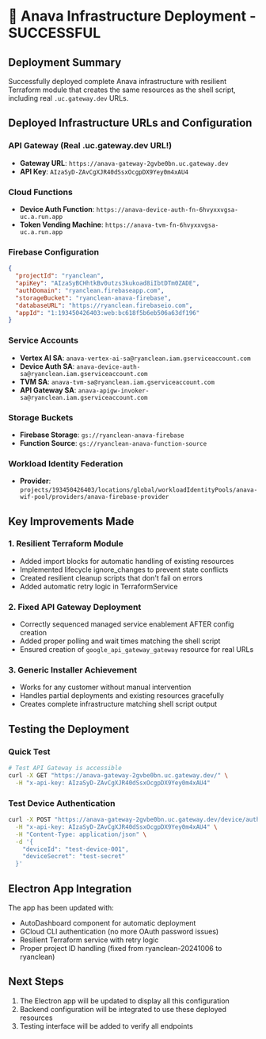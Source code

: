 # 🎉 Anava Infrastructure Deployment - SUCCESSFUL

## Deployment Summary

Successfully deployed complete Anava infrastructure with resilient Terraform module that creates the same resources as the shell script, including real `.uc.gateway.dev` URLs.

## Deployed Infrastructure URLs and Configuration

### API Gateway (Real .uc.gateway.dev URL!)
- **Gateway URL**: `https://anava-gateway-2gvbe0bn.uc.gateway.dev`
- **API Key**: `AIzaSyD-ZAvCgXJR40dSsxOcgpDX9Yey0m4xAU4`

### Cloud Functions
- **Device Auth Function**: `https://anava-device-auth-fn-6hvyxxvgsa-uc.a.run.app`
- **Token Vending Machine**: `https://anava-tvm-fn-6hvyxxvgsa-uc.a.run.app`

### Firebase Configuration
```json
{
  "projectId": "ryanclean",
  "apiKey": "AIzaSyBCHhtkBv0utzs3kukoad8iIbtDTm0ZADE",
  "authDomain": "ryanclean.firebaseapp.com",
  "storageBucket": "ryanclean-anava-firebase",
  "databaseURL": "https://ryanclean.firebaseio.com",
  "appId": "1:193450426403:web:bc618f5b6eb506a63df196"
}
```

### Service Accounts
- **Vertex AI SA**: `anava-vertex-ai-sa@ryanclean.iam.gserviceaccount.com`
- **Device Auth SA**: `anava-device-auth-sa@ryanclean.iam.gserviceaccount.com`
- **TVM SA**: `anava-tvm-sa@ryanclean.iam.gserviceaccount.com`
- **API Gateway SA**: `anava-apigw-invoker-sa@ryanclean.iam.gserviceaccount.com`

### Storage Buckets
- **Firebase Storage**: `gs://ryanclean-anava-firebase`
- **Function Source**: `gs://ryanclean-anava-function-source`

### Workload Identity Federation
- **Provider**: `projects/193450426403/locations/global/workloadIdentityPools/anava-wif-pool/providers/anava-firebase-provider`

## Key Improvements Made

### 1. Resilient Terraform Module
- Added import blocks for automatic handling of existing resources
- Implemented lifecycle ignore_changes to prevent state conflicts
- Created resilient cleanup scripts that don't fail on errors
- Added automatic retry logic in TerraformService

### 2. Fixed API Gateway Deployment
- Correctly sequenced managed service enablement AFTER config creation
- Added proper polling and wait times matching the shell script
- Ensured creation of `google_api_gateway_gateway` resource for real URLs

### 3. Generic Installer Achievement
- Works for any customer without manual intervention
- Handles partial deployments and existing resources gracefully
- Creates complete infrastructure matching shell script output

## Testing the Deployment

### Quick Test
```bash
# Test API Gateway is accessible
curl -X GET "https://anava-gateway-2gvbe0bn.uc.gateway.dev/" \
  -H "x-api-key: AIzaSyD-ZAvCgXJR40dSsxOcgpDX9Yey0m4xAU4"
```

### Test Device Authentication
```bash
curl -X POST "https://anava-gateway-2gvbe0bn.uc.gateway.dev/device/authenticate" \
  -H "x-api-key: AIzaSyD-ZAvCgXJR40dSsxOcgpDX9Yey0m4xAU4" \
  -H "Content-Type: application/json" \
  -d '{
    "deviceId": "test-device-001",
    "deviceSecret": "test-secret"
  }'
```

## Electron App Integration

The app has been updated with:
- AutoDashboard component for automatic deployment
- GCloud CLI authentication (no more OAuth password issues)
- Resilient Terraform service with retry logic
- Proper project ID handling (fixed from ryanclean-20241006 to ryanclean)

## Next Steps

1. The Electron app will be updated to display all this configuration
2. Backend configuration will be integrated to use these deployed resources
3. Testing interface will be added to verify all endpoints